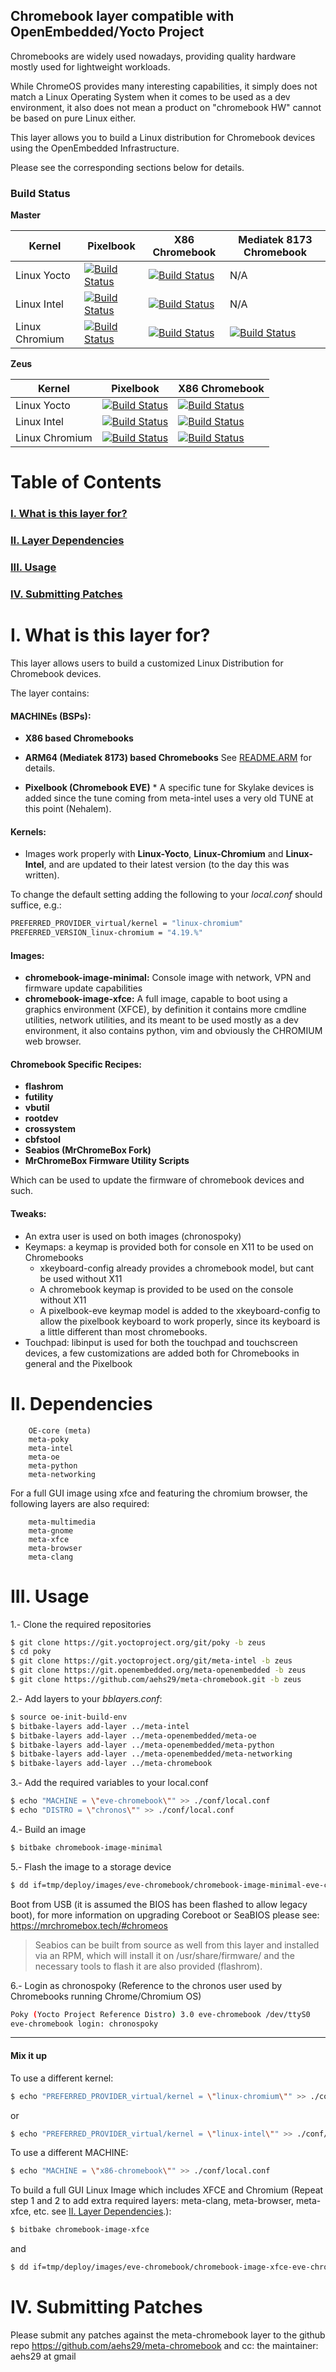 ## Chromebook layer compatible with OpenEmbedded/Yocto Project


Chromebooks are widely used nowadays, providing quality hardware mostly
used for lightweight workloads.

While ChromeOS provides many interesting capabilities, it simply does not
match a Linux Operating System when it comes to be used as a dev environment,
it also does not mean a product on "chromebook HW" cannot be based on pure
Linux either.

This layer allows you to build a Linux distribution for Chromebook devices
using the OpenEmbedded Infrastructure.


Please see the corresponding sections below for details.


### Build Status

**Master**

|Kernel   	| Pixelbook  	|X86 Chromebook   	|Mediatek 8173 Chromebook   	|
|---	|---	|---	|---	|
| Linux Yocto	|[![Build Status](https://dev.azure.com/aehs29/meta-chromebook/_apis/build/status/eve/eve-yocto?branchName=master)](https://dev.azure.com/aehs29/meta-chromebook/_build/latest?definitionId=14&branchName=master)|[![Build Status](https://dev.azure.com/aehs29/meta-chromebook/_apis/build/status/x86/x86-yocto?branchName=master)](https://dev.azure.com/aehs29/meta-chromebook/_build/latest?definitionId=19&branchName=master)| N/A |
| Linux Intel   |[![Build Status](https://dev.azure.com/aehs29/meta-chromebook/_apis/build/status/eve/eve-intel?branchName=master)](https://dev.azure.com/aehs29/meta-chromebook/_build/latest?definitionId=15&branchName=master)|[![Build Status](https://dev.azure.com/aehs29/meta-chromebook/_apis/build/status/x86/x86-intel?branchName=master)](https://dev.azure.com/aehs29/meta-chromebook/_build/latest?definitionId=20&branchName=master)| N/A |
| Linux Chromium   	|[![Build Status](https://dev.azure.com/aehs29/meta-chromebook/_apis/build/status/eve/eve-chromium?branchName=master)](https://dev.azure.com/aehs29/meta-chromebook/_build/latest?definitionId=16&branchName=master)|[![Build Status](https://dev.azure.com/aehs29/meta-chromebook/_apis/build/status/x86/x86-chromium?branchName=master)](https://dev.azure.com/aehs29/meta-chromebook/_build/latest?definitionId=21&branchName=master)|[![Build Status](https://dev.azure.com/aehs29/meta-chromebook/_apis/build/status/arm/mediatek8173?branchName=master)](https://dev.azure.com/aehs29/meta-chromebook/_build/latest?definitionId=28&branchName=master)|

**Zeus**

|Kernel   	| Pixelbook  	|X86 Chromebook   	|
|---	|---	|---	|
| Linux Yocto	|[![Build Status](https://dev.azure.com/aehs29/meta-chromebook/_apis/build/status/eve/eve-yocto?branchName=zeus)](https://dev.azure.com/aehs29/meta-chromebook/_build/latest?definitionId=14&branchName=zeus)|[![Build Status](https://dev.azure.com/aehs29/meta-chromebook/_apis/build/status/x86/x86-yocto?branchName=zeus)](https://dev.azure.com/aehs29/meta-chromebook/_build/latest?definitionId=19&branchName=zeus)|
| Linux Intel   |[![Build Status](https://dev.azure.com/aehs29/meta-chromebook/_apis/build/status/eve/eve-intel?branchName=zeus)](https://dev.azure.com/aehs29/meta-chromebook/_build/latest?definitionId=15&branchName=zeus)|[![Build Status](https://dev.azure.com/aehs29/meta-chromebook/_apis/build/status/x86/x86-intel?branchName=zeus)](https://dev.azure.com/aehs29/meta-chromebook/_build/latest?definitionId=20&branchName=zeus)|
| Linux Chromium   	|[![Build Status](https://dev.azure.com/aehs29/meta-chromebook/_apis/build/status/eve/eve-chromium?branchName=zeus)](https://dev.azure.com/aehs29/meta-chromebook/_build/latest?definitionId=16&branchName=zeus)|[![Build Status](https://dev.azure.com/aehs29/meta-chromebook/_apis/build/status/x86/x86-chromium?branchName=zeus)](https://dev.azure.com/aehs29/meta-chromebook/_build/latest?definitionId=21&branchName=zeus)|



Table of Contents
=============================================

### [I. What is this layer for?](https://github.com/aehs29/meta-chromebook/tree/master#i-what-is-this-layer-for)
### [II. Layer Dependencies](https://github.com/aehs29/meta-chromebook/tree/master#ii-dependencies)
### [III. Usage](https://github.com/aehs29/meta-chromebook/tree/master#iii-usage)
### [IV. Submitting Patches](https://github.com/aehs29/meta-chromebook/tree/master#iv-submitting-patches)



I. What is this layer for?
=============================================

This layer allows users to build a customized Linux Distribution
for Chromebook devices.

The layer contains:

#### MACHINEs (BSPs):
- **X86 based Chromebooks**
- **ARM64 (Mediatek 8173) based Chromebooks** See [README.ARM](https://github.com/aehs29/meta-chromebook/blob/master/README.ARM.md) for details.

- **Pixelbook (Chromebook EVE)** * A specific tune for Skylake devices is added since the tune coming
   from meta-intel uses a very old TUNE at this point (Nehalem).

#### Kernels:
 - Images work properly with **Linux-Yocto**, **Linux-Chromium** and **Linux-Intel**, and are updated
 to their latest version (to the day this was written).
 
To change the default setting adding the following to your *local.conf* should suffice, e.g.:
```bash
PREFERRED_PROVIDER_virtual/kernel = "linux-chromium"
PREFERRED_VERSION_linux-chromium = "4.19.%"
```

#### Images:
* **chromebook-image-minimal:** Console image with network, VPN and firmware update capabilities
* **chromebook-image-xfce:** A full image, capable to boot using a graphics environment (XFCE),
   by definition it contains more cmdline utilities, network utilities, and its meant to be
   used mostly as a dev environment, it also contains python, vim and obviously the CHROMIUM web browser.

#### Chromebook Specific Recipes:
- **flashrom**
- **futility**
- **vbutil**
- **rootdev**
- **crossystem**
- **cbfstool**
- **Seabios (MrChromeBox Fork)**
- **MrChromeBox Firmware Utility Scripts**

Which can be used to update the firmware of chromebook devices and such.


#### Tweaks:
 - An extra user is used on both images (chronospoky)
 - Keymaps: a keymap is provided both for console en X11 to be used on Chromebooks
   * xkeyboard-config already provides a chromebook model, but cant be used without X11
   * A chromebook keymap is provided to be used on the console without X11
   * A pixelbook-eve keymap model is added to the xkeyboard-config to allow the pixelbook
     keyboard to work properly, since its keyboard is a little different than most chromebooks.
 - Touchpad: libinput is used for both the touchpad and touchscreen devices, a few
   customizations are added both for Chromebooks in general and the Pixelbook


II. Dependencies
=============================================

        OE-core (meta)
        meta-poky
        meta-intel
        meta-oe
        meta-python
        meta-networking


For a full GUI image using xfce and featuring the chromium browser, the following layers
are also required:

        meta-multimedia
        meta-gnome
        meta-xfce
        meta-browser
        meta-clang


III. Usage
=============================================
1.- Clone the required repositories
```bash
$ git clone https://git.yoctoproject.org/git/poky -b zeus
$ cd poky
$ git clone https://git.yoctoproject.org/git/meta-intel -b zeus
$ git clone https://git.openembedded.org/meta-openembedded -b zeus
$ git clone https://github.com/aehs29/meta-chromebook.git -b zeus
```
2.- Add layers to your *bblayers.conf*:
```bash
$ source oe-init-build-env
$ bitbake-layers add-layer ../meta-intel
$ bitbake-layers add-layer ../meta-openembedded/meta-oe
$ bitbake-layers add-layer ../meta-openembedded/meta-python
$ bitbake-layers add-layer ../meta-openembedded/meta-networking
$ bitbake-layers add-layer ../meta-chromebook
```
3.- Add the required variables to your local.conf
```bash
$ echo "MACHINE = \"eve-chromebook\"" >> ./conf/local.conf
$ echo "DISTRO = \"chronos\"" >> ./conf/local.conf
```
4.- Build an image
```bash
$ bitbake chromebook-image-minimal
```
5.- Flash the image to a storage device
```bash
$ dd if=tmp/deploy/images/eve-chromebook/chromebook-image-minimal-eve-chromebook.wic of=/dev/<your-dev>
```
 
Boot from USB (it is assumed the BIOS has been flashed to allow legacy boot), for more information
on upgrading Coreboot or SeaBIOS please see: https://mrchromebox.tech/#chromeos

>Seabios can be built from source as well from this layer and installed via an RPM, which will install
it on /usr/share/firmware/ and the necessary tools to flash it are also provided (flashrom).

6.- Login as chronospoky (Reference to the chronos user used by Chromebooks running Chrome/Chromium OS)
```bash
Poky (Yocto Project Reference Distro) 3.0 eve-chromebook /dev/ttyS0
eve-chromebook login: chronospoky
```

***
#### Mix it up
To use a different kernel:
```bash
$ echo "PREFERRED_PROVIDER_virtual/kernel = \"linux-chromium\"" >> ./conf/local.conf
```
or
```bash
$ echo "PREFERRED_PROVIDER_virtual/kernel = \"linux-intel\"" >> ./conf/local.conf
```
To use a different MACHINE:
```bash
$ echo "MACHINE = \"x86-chromebook\"" >> ./conf/local.conf
```
To build a full GUI Linux Image which includes XFCE and Chromium (Repeat step 1 and 2 to add extra required layers: meta-clang, meta-browser, meta-xfce, etc. see [II. Layer Dependencies](https://github.com/aehs29/meta-chromebook/tree/master#ii-dependencies).):
```bash
$ bitbake chromebook-image-xfce
```
and
```bash
$ dd if=tmp/deploy/images/eve-chromebook/chromebook-image-xfce-eve-chromebook.wic of=/dev/<your-dev>
```

IV. Submitting Patches
=============================================

Please submit any patches against the meta-chromebook layer to the github repo https://github.com/aehs29/meta-chromebook
and cc: the maintainer: aehs29 at gmail
